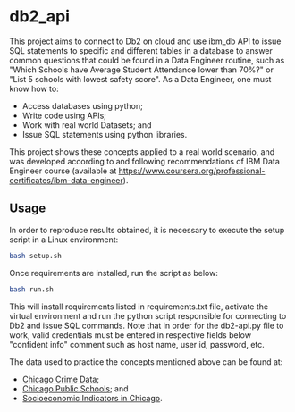 # db2_api

This project aims to connect to Db2 on cloud and use ibm_db API to issue SQL statements to specific and different tables in a database to answer common questions that could be found in a Data Engineer routine, such as "Which Schools have Average Student Attendance lower than 70%?" or "List 5 schools with lowest safety score". As a Data Engineer, one must know how to:

- Access databases using python;
- Write code using APIs;
- Work with real world Datasets; and
- Issue SQL statements using python libraries.

This project shows these concepts applied to a real world scenario, and was developed according to and following recommendations of IBM Data Engineer course (available at https://www.coursera.org/professional-certificates/ibm-data-engineer).

## Usage

In order to reproduce results obtained, it is necessary to execute the setup script in a Linux environment:

```bash
bash setup.sh
```

Once requirements are installed, run the script as below:

```bash
bash run.sh
```

This will install requirements listed in requirements.txt file, activate the virtual environment and run the python script responsible for connecting to Db2 and issue SQL commands. Note that in order for the db2-api.py file to work, valid credentials must be entered in respective fields below "confident info" comment such as host name, user id, password, etc.

The data used to practice the concepts mentioned above can be found at:

- [Chicago Crime Data](https://data.cityofchicago.org/Public-Safety/Crimes-2001-to-Present/ijzp-q8t2?utm_medium=Exinfluencer&utm_source=Exinfluencer&utm_content=000026UJ&utm_term=10006555&utm_id=NA-SkillsNetwork-Channel-SkillsNetworkCoursesIBMDeveloperSkillsNetworkDB0201ENSkillsNetwork20127838-2022-01-01);
- [Chicago Public Schools](https://data.cityofchicago.org/Education/Chicago-Public-Schools-Progress-Report-Cards-2011-/9xs2-f89t?utm_medium=Exinfluencer&utm_source=Exinfluencer&utm_content=000026UJ&utm_term=10006555&utm_id=NA-SkillsNetwork-Channel-SkillsNetworkCoursesIBMDeveloperSkillsNetworkDB0201ENSkillsNetwork20127838-2022-01-01); and
- [Socioeconomic Indicators in Chicago](https://data.cityofchicago.org/Health-Human-Services/Census-Data-Selected-socioeconomic-indicators-in-C/kn9c-c2s2?utm_medium=Exinfluencer&utm_source=Exinfluencer&utm_content=000026UJ&utm_term=10006555&utm_id=NA-SkillsNetwork-Channel-SkillsNetworkCoursesIBMDeveloperSkillsNetworkDB0201ENSkillsNetwork20127838-2022-01-01).
